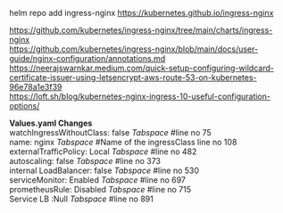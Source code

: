 helm repo add ingress-nginx https://kubernetes.github.io/ingress-nginx

https://github.com/kubernetes/ingress-nginx/tree/main/charts/ingress-nginx \
https://github.com/kubernetes/ingress-nginx/blob/main/docs/user-guide/nginx-configuration/annotations.md \
https://neerajswarnkar.medium.com/quick-setup-configuring-wildcard-certificate-issuer-using-letsencrypt-aws-route-53-on-kubernetes-96e78a1e3f39 \
https://loft.sh/blog/kubernetes-nginx-ingress-10-useful-configuration-options/

**Values.yaml Changes** \
watchIngressWithoutClass: false *Tabspace* #line no 75 \
name: nginx *Tabspace* #Name of the ingressClass line no 108 \
externalTrafficPolicy: Local *Tabspace* #line no 482 \
autoscaling: false	*Tabspace* #line no 373 \
internal LoadBalancer: false *Tabspace* #line no 530 \
serviceMonitor: Enabled *Tabspace* #line no 697 \
prometheusRule: Disabled *Tabspace* #line no 715 \
Service LB :Null	*Tabspace* #line no 891
